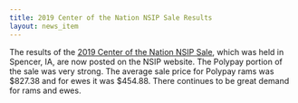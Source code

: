 ```yaml
---
title: 2019 Center of the Nation NSIP Sale Results
layout: news_item
---
```


The results of the [2019 Center of the Nation NSIP Sale](http://nsip.org/wp-content/uploads/2019/07/2019-CNS-Sale-Summary-1.pdf), which was held in Spencer, IA, are now posted on the NSIP website. The Polypay portion of the sale was very strong. The average sale price for Polypay rams was $827.38 and for ewes it was $454.88. There continues to be great demand for rams and ewes.
